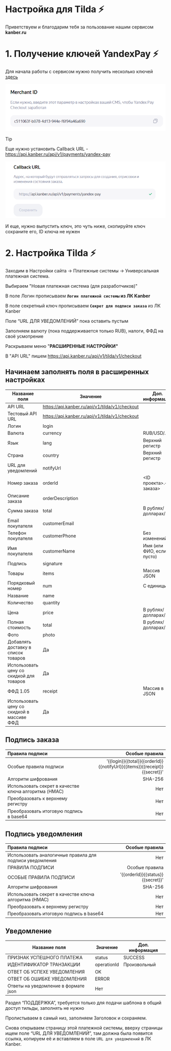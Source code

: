 # Настройка для Tilda ⚡

Приветствуем и благодарим тебя за пользование нашим сервисом **kanber.ru**

# 1. Получение ключей YandexPay ⚡

Для начала работы с сервисом нужно получить несколько ключей [здесь](https://console.pay.yandex.ru/web/account/settings/online)

![Получение Merchant ID](image.png)

> [!TIP]
> Еще нужно установить Callback URL - https://api.kanber.ru/api/v1/payments/yandex-pay

![Устанавливаем Callback URL](image-1.png)

И еще, нужно выпустить ключ, это чуть ниже, скопируйте ключ сохраните его, ID ключа не нужен

# 2. Настройка Tilda ⚡

Заходим в Настройки сайта -> Платежные системы -> Универсальная платежная система.

Выбираем "Новая платежная система (для разработчиков)"

В поле Логин прописываем **`Логин платежной системы` из ЛК Kanber**

В поле секретный ключ прописываем **`Секрет для подписи заказа`** из ЛК Kanber

Поле “URL ДЛЯ УВЕДОМЛЕНИЙ” пока оставить пустым

Заполняем валюту (пока поддерживается только RUB), налоги, ФФД на своё усмотрение

Раскрываем меню "**РАСШИРЕННЫЕ НАСТРОЙКИ"**

В "API URL" пишем https://api.kanber.ru/api/v1/tilda/v1/checkout

## Начинаем заполнять поля в расширенных настройках

Название поля | Значение | Доп. информация
--- | --- | ---
API URL | https://api.kanber.ru/api/v1/tilda/v1/checkout |  
Тестовый API URL | https://api.kanber.ru/api/v1/tilda/v1/checkout |  
Логин	 | login	 |  
Валюта	 | currency | RUB/USD/… 
Язык	 | lang | Верхний регистр 
Страна	 | country | Верхний регистр 
URL для уведомлений | notifyUrl |  
Номер заказа | orderld | <ID проекта>.<ID заказа> 
Описание заказа | orderDescription |  
Сумма заказа	 | total | В рублях/долларах/… 
Email покупателя | customerEmail |  
Телефон покупателя | customerPhone | Без изменений 
Имя покупателя | customerName | Имя (или ФИО, если пусто) 
Подпись	 | signature |  
Товары	 | items | Массив JSON
Порядковый номер | num | С единицы 
Название | name |  
Количество | quantity |  
Цена | price | В рублях/долларах/… 
Полная стоимость | total | В рублях/долларах/… 
Фото | photo | 
Добавлять доставку в список товаров | Да 
Использовать цену со скидкой для товаров | Да
ФФД 1.05 | receipt | Массив в JSON
Использовать цену со скидкой в массиве ФФД | Да

## Подпись заказа

Правила подписи | Особые правила
:--- | ---:
Особые правила подписи | '{{login}}{{total}}{{orderId}}{{notifyUrl}}{{items}}{{receipt}}{{secret}}'
Алгоритм шифрования | SHA-256
Использовать секрет в качестве ключа алгоритма (HMAC) | Нет
Преобразовать к верхнему регистру | Нет
Преобразовать итоговую подпись в base64 | Нет

## Подпись уведомления

Правила подписи | Особые правила
:--- | ---:
Использовать аналогичные правила для подписи уведомления | Нет
ПРАВИЛА ПОДПИСИ | Особые правила
ОСОБЫЕ ПРАВИЛА ПОДПИСИ | '{{orderId}}{{status}}{{secret}}'
Алгоритм шифрования | SHA-256
Использовать секрет в качестве ключа алгоритма (HMAC) | Нет
Преобразовать к верхнему регистру | Нет
Преобразовать итоговую подпись в base64 | Нет

## Уведомление 

Название поля | Значение | Доп. информация
--- | --- | ---
ПРИЗНАК УСПЕШНОГО ПЛАТЕЖА | status | SUCCESS
ИДЕНТИФИКАТОР ТРАНЗАКЦИИ | operationId | Произвольный
ОТВЕТ ОБ УСПЕХЕ УВЕДОМЛЕНИЯ | OK |
ОТВЕТ ОБ ОШИБКЕ УВЕДОМЛЕНИЯ | ERROR | 
Ответы на уведомление в формате json | Нет | 

Раздел “ПОДДЕРЖКА”, требуется только для подачи шаблона в общий доступ тильды, заполнять не нужно

Пролистываем в самый низ, заполняем Заголовок и сохраняем.

Снова открываем страницу этой платежной системы, вверху страницы ищем поле “URL ДЛЯ УВЕДОМЛЕНИЙ”, там должна была появится ссылка, копируем её и вставляем в поле `URL для уведомлений` в ЛК Kanber.
